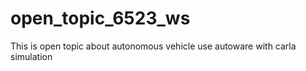 # open_topic_6523_ws
This is open topic about autonomous vehicle use autoware with carla simulation
